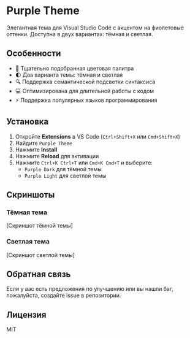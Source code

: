 # Purple Theme

Элегантная тема для Visual Studio Code с акцентом на фиолетовые оттенки. Доступна в двух вариантах: тёмная и светлая.

## Особенности

- 🎨 Тщательно подобранная цветовая палитра
- 🌓 Два варианта темы: тёмная и светлая
- 🔍 Поддержка семантической подсветки синтаксиса
- 💻 Оптимизирована для длительной работы с кодом
- ⚡ Поддержка популярных языков программирования

## Установка

1. Откройте **Extensions** в VS Code (`Ctrl+Shift+X` или `Cmd+Shift+X`)
2. Найдите `Purple Theme`
3. Нажмите **Install**
4. Нажмите **Reload** для активации
5. Нажмите `Ctrl+K Ctrl+T` или `Cmd+K Cmd+T` и выберите:
   - `Purple Dark` для тёмной темы
   - `Purple Light` для светлой темы

## Скриншоты

### Тёмная тема
[Скриншот тёмной темы]

### Светлая тема
[Скриншот светлой темы]

## Обратная связь

Если у вас есть предложения по улучшению или вы нашли баг, пожалуйста, создайте issue в репозитории.

## Лицензия

MIT
